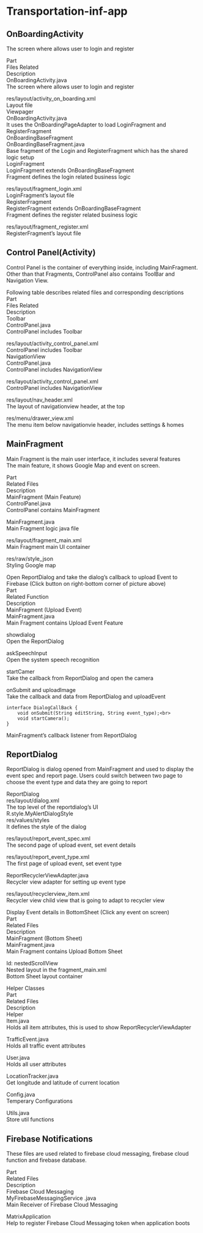 # Transportation-inf-app

## OnBoardingActivity<br>
The screen where allows user to login and register<br>


Part<br>
Files Related<br>
Description<br>
OnBoardingActivity.java<br>
The screen where allows user to login and register<br>


res/layout/activity_on_boarding.xml<br>
Layout file<br>
Viewpager<br>
OnBoardingActivity.java<br>
It uses the OnBoardingPageAdapter to load LoginFragment and RegisterFragment<br>
OnBoardingBaseFragment<br>
OnBoardingBaseFragment.java<br>
Base fragment of the Login and RegisterFragment which has the shared logic setup<br>
LoginFragment<br>
LoginFragment extends OnBoardingBaseFragment<br>
Fragment defines the login related business logic<br>


res/layout/fragment_login.xml<br>
LoginFragment’s layout file<br>
RegisterFragment<br>
RegisterFragment extends OnBoardingBaseFragment<br>
Fragment defines the register related business logic<br>


res/layout/fragment_register.xml<br>
RegisterFragment’s  layout file<br>




## Control Panel(Activity)<br>
Control Panel is the container of everything inside, including MainFragment. Other than that Fragments, ControlPanel also contains ToolBar and Navigation View.<br>

Following table describes related files and corresponding descriptions <br>
Part<br>
Files Related<br>
Description<br>
Toolbar<br>
ControlPanel.java<br>
ControlPanel includes Toolbar<br>


res/layout/activity_control_panel.xml<br>
ControlPanel includes Toolbar<br>
NavigationView<br>
ControlPanel.java<br>
ControlPanel includes NavigationView<br>


res/layout/activity_control_panel.xml<br>
ControlPanel includes NavigationView<br>


res/layout/nav_header.xml<br>
The layout of navigationview header, at the top <br>


res/menu/drawer_view.xml<br>
The menu item below navigationvie header, includes settings & homes<br>


## MainFragment<br>
Main Fragment is the main user interface, it includes several features<br>
The main feature, it shows Google Map and event on screen.<br>



Part <br>
Related Files<br>
Description<br>
MainFragment (Main Feature)<br>
ControlPanel.java<br>
ControlPanel contains MainFragment<br>


MainFragment.java<br>
Main Fragment logic java file <br>


res/layout/fragment_main.xml<br>
Main Fragment main UI container<br>


res/raw/style_json<br>
Styling Google map<br>

Open ReportDialog and take the dialog’s callback to upload Event to Firebase (Click button on right-bottom corner of picture above)<br>
Part <br>
Related Function<br>
Description<br>
MainFragment (Upload Event)<br>
MainFragment.java<br>
Main Fragment contains Upload Event Feature <br>


showdialog <br>
Open the ReportDialog<br>


askSpeechInput<br>
Open the system speech recognition <br>


startCamer<br>
Take the callback from ReportDialog and open the camera<br>


onSubmit and uploadImage<br>
Take the callback and data from ReportDialog and uploadEvent<br>


    interface DialogCallBack {
        void onSubmit(String editString, String event_type);<br>
        void startCamera();
    }


MainFragment’s callback listener from ReportDialog<br>


## ReportDialog<br>
ReportDialog is dialog opened from MainFragment and used to display the event spec and report page. Users could switch between two page to choose the event type and data they are going to report<br>

ReportDialog<br>
res/layout/dialog.xml<br>
The top level of the reportdialog’s UI<br>
R.style.MyAlertDialogStyle<br>
res/values/styles<br>
It defines the style of the dialog<br>


res/layout/report_event_spec.xml<br>
The second page of upload event, set event details<br>


res/layout/report_event_type.xml<br>
The first page of upload event, set event type<br>


ReportRecyclerViewAdapter.java<br>
Recycler view adapter for setting up event type<br>


res/layout/recyclerview_item.xml<br>
Recycler view child view that is going to adapt to recycler view<br>

Display Event details in BottomSheet (Click any event on screen)<br>
Part <br>
Related Files<br>
Description<br>
MainFragment (Bottom Sheet)<br>
MainFragment.java<br>
Main Fragment contains Upload Bottom Sheet<br>


Id: nestedScrollView<br>
Nested layout in the fragment_main.xml<br>
Bottom Sheet layout container<br>



Helper Classes<br>
Part <br>
Related Files<br>
Description<br>
Helper<br>
Item.java<br>
Holds all item attributes, this is used to show ReportRecyclerViewAdapter<br>


TrafficEvent.java<br>
Holds all traffic event attributes<br>


User.java<br>
Holds all user attributes<br>


LocationTracker.java<br>
Get longitude and latitude of current location<br>


Config.java<br>
Temperary Configurations <br>


Utils.java<br>
Store util functions<br>


## Firebase Notifications<br>
These files are used related to firebase cloud messaging, firebase cloud function and firebase database.<br>

Part <br>
Related Files<br>
Description<br>
Firebase Cloud Messaging<br>
MyFirebaseMessagingService
.java<br>
Main Receiver of Firebase Cloud Messaging<br>


MatrixApplication<br>
Help to register Firebase Cloud Messaging token when application boots<br>





